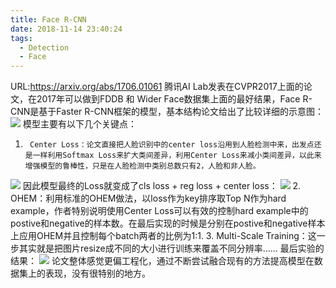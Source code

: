 ```yaml
---
title: Face R-CNN
date: 2018-11-14 23:40:24
tags:
  - Detection
  - Face
---
```

URL:https://arxiv.org/abs/1706.01061
腾讯AI Lab发表在CVPR2017上面的论文，在2017年可以做到FDDB 和 Wider Face数据集上面的最好结果，Face R-CNN是基于Faster R-CNN框架的模型，基本结构论文给出了比较详细的示意图：
![](Face-R-CNN-image002.png)
模型主要有以下几个关键点：
1.      Center Loss：论文直接把人脸识别中的center loss沿用到人脸检测中来，出发点还是一样利用Softmax Loss来扩大类间差异，利用Center Loss来减小类间差异，以此来增强模型的鲁棒性，只是在人脸检测中类别总数只有2，人脸和非人脸。
![](Face-R-CNN-image003.png)
因此模型最终的Loss就变成了cls loss + reg loss + center loss：
![](Face-R-CNN-image004.png)
2.      OHEM：利用标准的OHEM做法，以loss作为key排序取Top N作为hard example，作者特别说明使用Center Loss可以有效的控制hard example中的postive和negative的样本数。在最后实现的时候是分别在postive和negative样本上应用OHEM并且控制每个batch两者的比例为1:1.
3.      Multi-Scale Training：这一步其实就是把图片resize成不同的大小进行训练来覆盖不同分辨率……
最后实验的结果：
![](Face-R-CNN-image005.png)
论文整体感觉更偏工程化，通过不断尝试融合现有的方法提高模型在数据集上的表现，没有很特别的地方。
